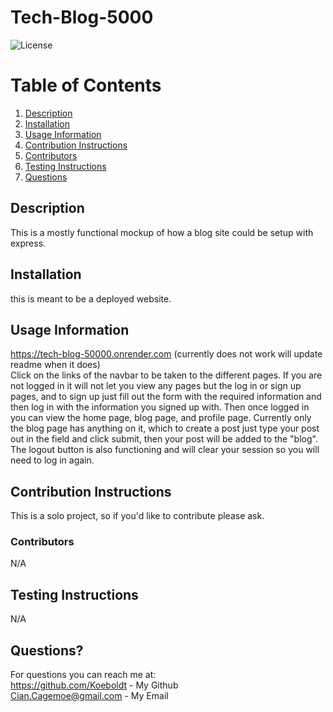 # Tech-Blog-5000

  ![License](https://img.shields.io/badge/license-MIT-blue.svg)
  
# Table of Contents
1. [Description](#Description)
2. [Installation](#Installation)
2. [Usage Information](#Usage)    
3. [Contribution Instructions](#Contribution)
4. [Contributors](#contributors)
5. [Testing Instructions](#Testing)
6. [Questions](#Questions?????!)

## Description <a name="Description"></a>
This is a mostly functional mockup of how a blog site could be setup with express.

## Installation <a name="Installation"></a>
this is meant to be a deployed website.

## Usage Information <a name="Usage"></a>
https://tech-blog-50000.onrender.com  (currently does not work will update readme when it does)<br>
Click on the links of the navbar to be taken to the different pages. If you are not logged in it will not let you view any pages but the log in or sign up pages, and to sign up just fill out the form with the required information and then log in with the information you signed up with. Then once logged in you can view the home page, blog page, and profile page. Currently only the blog page has anything on it, which to create a post just type your post out in the field and click submit, then your post will be added to the "blog". The logout button is also functioning and will clear your session so you will need to log in again.


## Contribution Instructions <a name="Contribution"></a>
This is a solo project, so if you'd like to contribute please ask.

### Contributors<a name="contributors"></a>
N/A

## Testing Instructions <a name="Testing"></a>
N/A

## Questions? <a name="Questions?????!"></a>
For questions you can reach me at:
<br/> https://github.com/Koeboldt - My Github
<br/> Cian.Cagemoe@gmail.com - My Email
